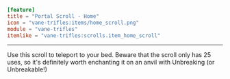 ```toml
[feature]
title = "Portal Scroll - Home"
icon = "vane-trifles:items/home_scroll.png"
module = "vane-trifles"
itemlike = "vane-trifles:scrolls.item_home_scroll"
```
---
Use this scroll to teleport to your bed. Beware that the scroll only has 25 uses, so it's definitely worth enchanting it on an anvil with Unbreaking (or Unbreakable!)
